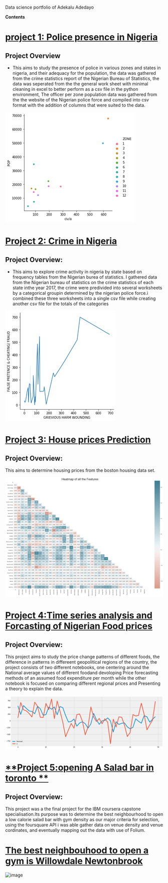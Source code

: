 
Data science portfolio of Adekalu Adedayo

**Contents**

# [**project 1: Police presence in Nigeria**](https://github.com/vervainalthor/Exploring-Nigeria-through-data)

## **Project Overview** 
* This aims to study the presence of police in various zones and states in nigeria, and their adequacy for the population, the data was gathered from the crime statistics report of the Nigerian Bureau of Statistics, the data was seperated from the the general work sheet with minimal cleaning in excel to better perform as a csv file in the python environment, The officer per zone population data was gathered from the the website of the Nigerian police force and compiled into csv format with the addition of columns that were suited to the data.

<img src ="images/police%20image.png"/>


# [**Project 2: Crime in Nigeria**](https://github.com/vervainalthor/Exploring-Nigeria-through-data)

## **Project Overview:**
* This aims to explore crime activity in nigeria by state based on frequency tables from the Nigerian burea of statistics. I gathered data from the Nigerian bureau of statistics on the crime statistics of each state inthe year 2017, the crime were predivided into several worksheets by a categorical groupin determined by the nigerian police force.i combined these three worksheets into a single csv file while creating another csv file for the totals of the categories

<img src ="images/crime%20image.png"/>


# [**Project 3: House prices Prediction**](https://github.com/vervainalthor/Learning-data-science/blob/master/My%20take%20on%20housing%20price%20regression.ipynb)
## **Project Overview:**
This aims to determine housing prices from the boston housing data set.

<img src ="images/heat%20map%20regression.png"/>


# [**Project 4:Time series analysis and Forcasting of Nigerian Food prices**](https://github.com/vervainalthor/Exploring-Nigeria-through-data/tree/master/Timeseries%20Aanalysis%20of%20Food%20prices)
##  **Project Overview:**
This project aims to study the price change patterns of different foods, the difference in patterns in differeent geopolitical regions of the country, the project consists of two different notebooks, one centering around the National average values of different foodand devoloping Price forecasting methods of an assumed food expenditure per month while the other notebook is focused on comparing different regional prices and Presenting a theory to explain the data.

<img src ="images/time%20series.png"/>

# [**Project 5:opening A Salad bar in toronto **](https://github.com/vervainalthor/Coursera_capstone/blob/master/Battle_of_the_neighbourhood_opening_a_salad_bar_in_Toronto_FINAL.ipynb)
##  **Project Overview:**
This project was a the final project for the IBM coursera capstone specialisation.Its purpose was to determine the best neighbourhood to open a low calorie salad bar with gym density as our major criteria for selection, using the foursquare API i was able gather data on venue density and venue cordinates, and eventually mapping out the data with use of Folium. 
# [The best neighbouhood to open a gym is **Willowdale Newtonbrook**](https://github.com/vervainalthor/Coursera_capstone/blob/master/OPENING%20A%20LOW%20SALAD%20BAR%20IN%20TORONTO.pdf)

![image](https://user-images.githubusercontent.com/64810658/116211153-72734c80-a73b-11eb-8555-f634263565b8.png)
